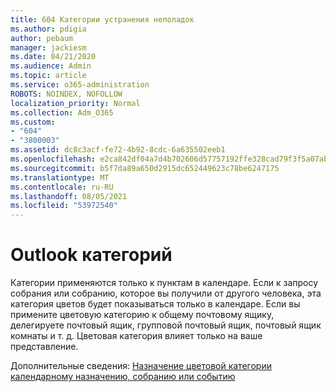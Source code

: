 ```yaml
---
title: 604 Категории устранения неполадок
ms.author: pdigia
author: pebaum
manager: jackiesm
ms.date: 04/21/2020
ms.audience: Admin
ms.topic: article
ms.service: o365-administration
ROBOTS: NOINDEX, NOFOLLOW
localization_priority: Normal
ms.collection: Adm_O365
ms.custom:
- "604"
- "3800003"
ms.assetid: dc8c3acf-fe72-4b92-8cdc-6a635502eeb1
ms.openlocfilehash: e2ca842df04a7d4b702606d57757192ffe328cad79f3f5a07abc450f8ff92288
ms.sourcegitcommit: b5f7da89a650d2915dc652449623c78be6247175
ms.translationtype: MT
ms.contentlocale: ru-RU
ms.lasthandoff: 08/05/2021
ms.locfileid: "53972540"
---
```

# <a name="outlook-categories"></a>Outlook категорий

Категории применяются только к пунктам в календаре. Если к запросу собрания или собранию, которое вы получили от другого человека, эта категория цветов будет показываться только в календаре.  Если вы примените цветовую категорию к общему почтовому ящику, делегируете почтовый ящик, групповой почтовый ящик, почтовый ящик комнаты и т. д. Цветовая категория влияет только на ваше представление.

Дополнительные сведения: [Назначение цветовой категории календарному назначению, собранию или событию](https://support.microsoft.com/office/750596d9-707d-4412-8c0e-7fdc0fc52527)
